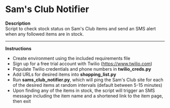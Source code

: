 # Sam's Club Notifier

**Description**  
Script to check stock status on Sam's Club items and send an SMS alert when any followed items are in stock.  

---

**Instructions**  
  * Create environment using the included requirements file  
  * Sign up for a free trial account with Twilio (https://www.twilio.com)  
  * Populate Twilio credentials and phone numbers in __twilio_creds.py__  
  * Add URLs for desired items into __shopping_list.py__  
  * Run __sams_club_notifier.py__, which will ping the Sam's Club site for each of the desired items at random intervals (default between 5-15 minutes)  
  * Upon finding any of the items in stock, the script will trigger an SMS message including the item name and a shortened link to the item page, then exit